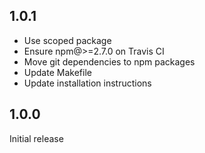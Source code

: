 ## 1.0.1

- Use scoped package
- Ensure npm@>=2.7.0 on Travis CI
- Move git dependencies to npm packages
- Update Makefile
- Update installation instructions

## 1.0.0

Initial release
